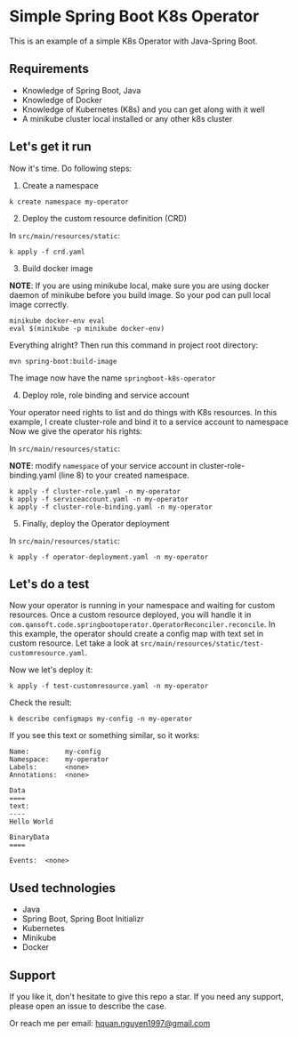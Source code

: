 # Simple Spring Boot K8s Operator

This is an example of a simple K8s Operator with Java-Spring Boot.

## Requirements

* Knowledge of Spring Boot, Java
* Knowledge of Docker
* Knowledge of Kubernetes (K8s) and you can get along with it well
* A minikube cluster local installed or any other k8s cluster

## Let's get it run

Now it's time. Do following steps:

1. Create a namespace

```
k create namespace my-operator
```

2. Deploy the custom resource definition (CRD)

In `src/main/resources/static`:

```
k apply -f crd.yaml
```

3. Build docker image

**NOTE**: If you are using minikube local, make sure you are using docker daemon of minikube before you build image.
So your pod can pull local image correctly.

```
minikube docker-env eval
eval $(minikube -p minikube docker-env)
```

Everything alright? Then run this command in project root directory:

```
mvn spring-boot:build-image 
```

The image now have the name `springboot-k8s-operator`

4. Deploy role, role binding and service account

Your operator need rights to list and do things with K8s resources.
In this example, I create cluster-role and bind it to a service account to namespace
Now we give the operator his rights:

In `src/main/resources/static`:

**NOTE**: modify `namespace` of your service account in cluster-role-binding.yaml (line 8) to your created namespace.

```
k apply -f cluster-role.yaml -n my-operator
k apply -f serviceaccount.yaml -n my-operator
k apply -f cluster-role-binding.yaml -n my-operator
```

5. Finally, deploy the Operator deployment

In `src/main/resources/static`:

```
k apply -f operator-deployment.yaml -n my-operator
```

## Let's do a test

Now your operator is running in your namespace and waiting for custom resources.
Once a custom resource deployed, you will handle it in `com.qansoft.code.springbootoperator.OperatorReconciler.reconcile`.
In this example, the operator should create a config map with text set in custom resource.
Let take a look at `src/main/resources/static/test-customresource.yaml`.

Now we let's deploy it:

```
k apply -f test-customresource.yaml -n my-operator
```

Check the result:

```
k describe configmaps my-config -n my-operator
```

If you see this text or something similar, so it works:

```
Name:         my-config
Namespace:    my-operator
Labels:       <none>
Annotations:  <none>

Data
====
text:
----
Hello World

BinaryData
====

Events:  <none>
```

## Used technologies

* Java
* Spring Boot, Spring Boot Initializr
* Kubernetes
* Minikube
* Docker

## Support

If you like it, don't hesitate to give this repo a star.
If you need any support, please open an issue to describe the case.

Or reach me per email: hquan.nguyen1997@gmail.com